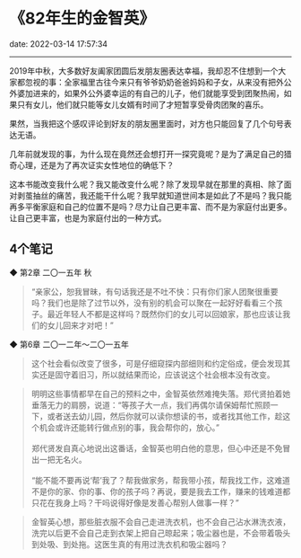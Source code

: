 # 《82年生的金智英》
date: 2022-03-14 17:57:34

---

2019年中秋，大多数好友阖家团圆后发朋友圈表达幸福，我却忍不住想到一个大家都忽视的事：全家福里古往今来只有爷爷奶奶爸爸妈妈和子女，从来没有把外公外婆加进来的，如果外公外婆幸运的有自己的儿子，他们就能享受到团聚热闹，如果只有女儿，他们就只能等女儿女婿有时间了才短暂享受骨肉团聚的喜乐。

果然，当我把这个感叹评论到好友的朋友圈里面时，对方也只能回复了几个句号表达无语。

几年前就发现的事，为什么现在竟然还会想打开一探究竟呢？是为了满足自己的猎奇心理，还是为了再次证实女性地位的确低下？

这本书能改变我什么呢？我又能改变什么呢？除了发现早就在那里的真相、除了面对剥茧抽丝的痛苦，我还能干什么呢？我早就知道世间本是如此了不是吗？我只能再多平衡家庭和自己的位置不是吗？尽力让自己更丰富、而不是为家庭付出更多。让自己更丰富，也是为家庭付出的一种方式。

## 4个笔记

◆ 第2章 二〇一五年 秋

> “亲家公，恕我冒昧，有句话我还是不吐不快：只有你们家人团聚很重要吗？我们也是除了过节以外，没有别的机会可以聚在一起好好看看三个孩子。最近年轻人不都是这样吗？既然你们的女儿可以回娘家，那也应该让我们的女儿回来才对吧！”


◆ 第6章 二〇一二年～二〇一五年

> 这个社会看似改变了很多，可是仔细窥探内部细则和约定俗成，便会发现其实还是固守着旧习，所以就结果而论，应该说这个社会根本没有改变。

> 明明这些事情都早在自己的预料之中，金智英依然难掩失落。郑代贤拍着她垂落无力的肩膀，说道：“等孩子大一点，我们再偶尔请保姆帮忙照顾一下，或者送去幼儿园，然后你就可以读你想读的书，或者找其他工作，趁这个机会或许还能转行做点别的事，我会帮你的，放心。” <br /><br />
郑代贤发自真心地说出这番话，金智英也明白他的意思，但心中还是不免冒出一把无名火。 <br /><br />
“能不能不要再说‘帮’我了？帮我做家务，帮我带小孩，帮我找工作，这难道不是你的家、你的事、你的孩子吗？再说，要是我去工作，赚来的钱难道都只花在我身上吗？干吗说得好像是发善心帮别人做事一样？” 

> 金智英心想，那些脏衣服不会自己走进洗衣机，也不会自己沾水淋洗衣液，洗完以后更不会自己走到衣架上把自己晾起来；吸尘器也是，不会带着吸头到处吸、到处拖。这医生真的有用过洗衣机和吸尘器吗？ 

